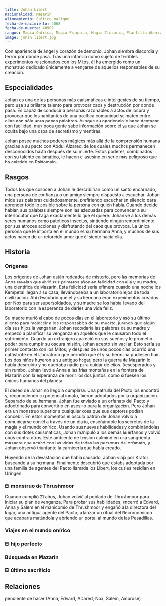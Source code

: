 ```yaml
---
title: Johan Libert
nacionalidad: Mazarin
alineamiento: Caótico maligno
fecha-de-nacimiento: 4068
fecha-de-muerte: 4090?
rangos: Magia Onírica, Magia Psíquica, Magia Ilusoria, Plantilla Aberrante, Influenciar
image: johan libert.jpg
---
```


Con apariencia de ángel y corazón de demonio, Johan siembra discordia y terror por dónde pasa. Tras una infancia como sujeto de terribles experimentos relacionados con los Mitos, él ha emergido como un monstruo dedicado únicamente a vengarse de aquellos responsables de su creación.

## Especialidades

Johan es una de las personas más carismáticas e inteligentes de su tiempo, pero usa su brillante talento para provocar caos y destrucción por donde pasa. Es capaz de conducir a personas razonables a actos de locura y provocar que los habitantes de una pacífica comunidad se maten entre ellos con sólo unas pocas palabras. Aunque su apariencia le hace destacar con facilidad, muy poca gente sabe información sobre él ya que Johan se oculta bajo una capa de secretismo y mentiras. 

Johan posee muchos poderes mágicos más allá de la comprensión humana gracias a su pacto con Abdul Alzared, de los cuales muchos permanecen desconocidos hasta después de su muerte. Estos poderes, combinados con su talento carismático, le hacen el asesino en serie más peligroso que ha existido en Raldamain.

## Rasgos

Todos los que conocen a Johan le describirían como un santo encarnado, una persona de confianza o un amigo siempre dispuesto a escuchar. Johan mide sus palabras cuidadosamente, prefiriendo escuchar en silencio para aprender todo lo posible sobre la persona con quién habla. Cuando decide hablar, sus palabras siempre son las adecuadas para convencer a su interlocutor que haga exactamente lo que él quiere.  Johan ve a los demás seres humanos como patéticos insectos, sintiendo ningún remordimiento por sus atroces acciones y disfrutando del caos que provoca.  La única persona que le importa en el mundo es su hermana Anna, y muchos de sus actos nacen de un retorcido amor que él siente hacia ella.

## Historia

### Orígenes

Los orígenes de Johan están rodeados de misterio, pero las memorias de Anna revelan que vivió sus primeros años en felicidad con ella y su madre, una científica de Mazarin. Esta felicidad sería efímera cuando una noche los Kempetai llegan a su casa, llevándoselos a un laboratorio lejos de toda civilización. Ahí descubrió que él y su hermana eran experimentos creados por Nox para ser supersoldados, y su madre se los había llevado del laboratorio con la esperanza de darles una vida feliz. 

Su madre murió al cabo de pocos días en el laboratorio y usó su último aliento para maldecir a los responsables de su muerte, jurando que algún día sus hijos la vengarían. Johan recordaría las palabras de su madre y empezó a planificar su venganza en aquellos que le causaron todo el sufrimiento. Cuando un extranjero apareció en sus sueños y le prometió poder para cumplir su oscura misión, Johan aceptó sin vacilar. Esto sería su primer contacto con los Mitos, y después de unos pocos días ocurrió una catástrofe en el laboratorio que permitió que él y su hermana pudiesen huir. Los dos niños huyeron a su antiguo hogar, pero la guerra de Mazarin lo había destruido y no quedaba nadie para cuidar de ellos. Desesperados y sin rumbo, Johan llevó a Anna a las frías montañas en la frontera de Mazarin con la esperanza de morir los dos juntos, como si fuesen los únicos humanos del planeta. 

El deseo de Johan no llegó a cumplirse. Una patrulla del Pacto los encontró y, reconociendo su potencial innato, fueron adoptados por la organización. Separado de su hermana, Johan fue enviado a un orfanato del Pacto y adoctrinado para convertirlo en asesino para la organización. Pero Johan era un monstruo superior a cualquier cosa que sus captores podían concebir. En estos momentos el oscuro patrón de Johan volvió a comunicarse con él a través de un diario, enseñándole los secretos de la magia y el mundo onírico. Usando sus nuevas habilidades y combinándolas con sus dotes carismáticas, Johan manipuló a los demás huérfanos y volvió unos contra otros. Este ambiente de tensión culminó en una sangrienta masacre que acabó con las vidas de todas las personas del orfanato, y Johan observó triunfante la carnicería que había creado.

Huyendo de la devastación que había causado, Johan viajó por Kratoi buscando a su hermana. Finalmente descubrió que estaba adoptada por una familia de agentes del Pacto llamada los Libert, los cuales residían en Uringen. 

### El monstruo de Thrushmoor

Cuando cumplió 21 años, Johan volvió al poblado de Thrushmoor para iniciar su plan de venganza. Para probar sus habilidades, encerró a Edvard, Anna y Salem en el manicomio de Thrushmoor y engañó a la directora del lugar, una antigua agente del Pacto, a lanzar un ritual del Necronomicon que acabaría matándola y abriendo un portal al mundo de las Pesadillas. 

### Viajes en el mundo onírico

### El hijo perfecto

### Búsqueda en Mazarin

### El último sacrificio

## Relaciones

pendiente de hacer (Anna, Edvard, Alzared, Nox, Salem, Ambrose)